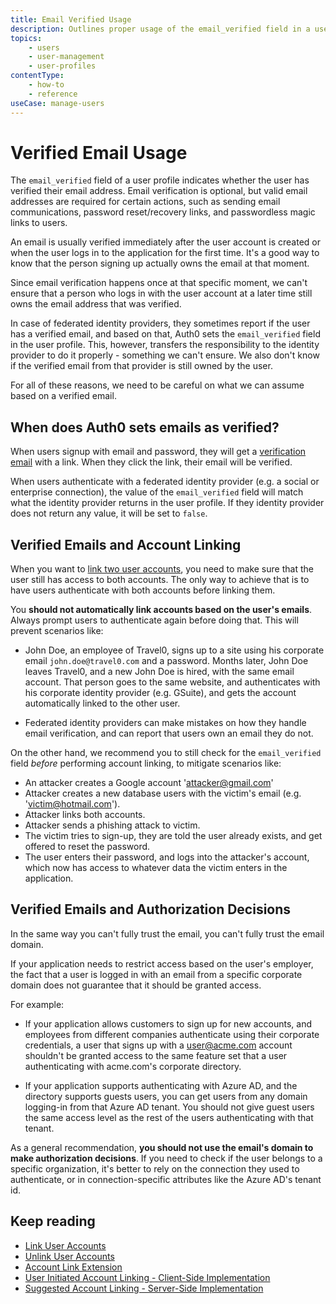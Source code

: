 ```yaml
---
title: Email Verified Usage
description: Outlines proper usage of the email_verified field in a user profile.
topics:
    - users
    - user-management
    - user-profiles
contentType:
    - how-to
    - reference
useCase: manage-users
---
```

# Verified Email Usage

The `email_verified` field of a user profile indicates whether the user has verified their email address. Email verification is optional, but valid email addresses are required for certain actions, such as sending email communications, password reset/recovery links, and passwordless magic links to users.

An email is usually verified immediately after the user account is created or when the user logs in to the application for the first time. It's a good way to know that the person signing up actually owns the email at that moment. 

Since email verification happens once at that specific moment, we can't ensure that a person who logs in with the user account at a later time still owns the email address that was verified. 

In case of federated identity providers, they sometimes report if the user has a verified email, and based on that, Auth0 sets the `email_verified` field in the user profile. This, however, transfers the responsibility to the identity provider to do it properly - something we can't ensure. We also don't know if the verified email from that provider is still owned by the user.
 
For all of these reasons, we need to be careful on what we can assume based on a verified email.

## When does Auth0 sets emails as verified?

When users signup with email and password, they will get a [verification email](/email/templates#verification-email) with a link. When they click the link, their email will be verified. 

When users authenticate with a federated identity provider (e.g. a social or enterprise connection), the value of the `email_verified` field will match what the identity provider returns in the user profile. If they identity provider does not return any value, it will be set to `false`.

## Verified Emails and Account Linking

When you want to [link two user accounts](/articles/users/concept/overview-user-account-linking), you need to make sure that the user still has access to both accounts. The only way to achieve that is to have users authenticate with both accounts before linking them. 

You **should not automatically link accounts based on the user's emails**. Always prompt users to authenticate again before doing that. This will prevent scenarios like:

- John Doe, an employee of Travel0, signs up to a site using his corporate email `john.doe@travel0.com` and a password. Months later, John Doe leaves Travel0, and a new John Doe is hired, with the same email account. That person goes to the same website, and authenticates with his corporate identity provider (e.g. GSuite), and gets the account automatically linked to the other user.

- Federated identity providers can make mistakes on how they handle email verification, and can report that users own an email they do not. 

On the other hand, we recommend you to still check for the `email_verified` field *before* performing account linking, to mitigate scenarios like:

- An attacker creates a Google account 'attacker@gmail.com'
- Attacker creates a new database users with the victim's email (e.g. 'victim@hotmail.com').
- Attacker links both accounts.
- Attacker sends a phishing attack to victim.
- The victim tries to sign-up, they are told the user already exists, and get offered to reset the password.
- The user enters their password, and logs into the attacker's account, which now has access to whatever data the victim enters in the application.

## Verified Emails and Authorization Decisions

In the same way you can't fully trust the email, you can't fully trust the email domain. 

If your application needs to restrict access based on the user's employer, the fact that a user is logged in with an email from a specific corporate domain does not guarantee that it should be granted access.

For example:

- If your application allows customers to sign up for new accounts, and employees from different companies authenticate using their corporate credentials, a user that signs up with a user@acme.com account shouldn't be granted access to the same feature set that a user authenticating with acme.com's corporate directory.

- If your application supports authenticating with Azure AD, and the directory supports guests users, you can get users from any domain logging-in from that Azure AD tenant. You should not give guest users the same access level as the rest of the users authenticating with that tenant.

As a general recommendation, **you should not use the email's domain to make authorization decisions**. If you need to check if the user belongs to a specific organization, it's better to rely on the connection they used to authenticate, or in connection-specific attributes like the Azure AD's tenant id.

## Keep reading

* [Link User Accounts](/users/guides/link-user-accounts)
* [Unlink User Accounts](/users/guides/unlink-user-accounts)
* [Account Link Extension](/extensions/account-link)
* [User Initiated Account Linking - Client-Side Implementation](/users/references/link-accounts-client-side-scenario)
* [Suggested Account Linking - Server-Side Implementation](/users/references/link-accounts-server-side-scenario)
